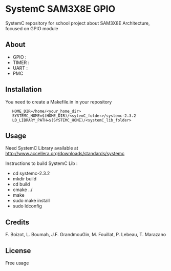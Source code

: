 # SystemC SAM3X8E GPIO

SystemC repository for school project about SAM3X8E Architecture, focused on GPIO module


## About

* GPIO :
* TIMER :
* UART :
* PMC

## Installation

 You need to create a Makefile.in in your repository

 ```
	HOME_DIR=/home/<your_home_dir>
	SYSTEMC_HOME=$(HOME_DIR)/<sytemC_folder>/systemc-2.3.2
	LD_LIBRARY_PATH=$(SYSTEMC_HOME)/<systemC_lib_folder>

 ```

## Usage

Need SystemC Library available at http://www.accellera.org/downloads/standards/systemc

Instructions to build SystemC Lib :
* cd systemc-2.3.2
* mkdir build
* cd build
* cmake ../
* make
* sudo make install
* sudo ldconfig

## Credits

F. Boizot, L. Boumah, J.F. GrandmouGin, M. Fouillat, P. Lebeau, T. Marazano

## License

Free usage
